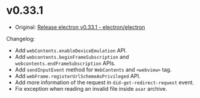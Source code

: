 # v0.33.1

* Original: [Release electron v0.33.1 - electron/electron](https://github.com/electron/electron/releases/tag/v0.33.1)

Changelog:

* Add `webContents.enableDeviceEmulation` API.
* Add `webcontents.beginFrameSubscription` and `webcontents.endFrameSubscription` APIs.
* Add `sendInputEvent` method for `WebContents` and `<webview>` tag.
* Add `webFrame.registerUrlSchemeAsPrivileged` API.
* Add more information of the request in `did-get-redirect-request` event.
* Fix exception when reading an invalid file inside `asar` archive.
